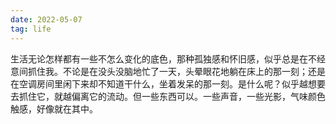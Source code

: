 ```yaml
---
date: 2022-05-07
tag: life
---
```

生活无论怎样都有一些不怎么变化的底色，那种孤独感和怀旧感，似乎总是在不经意间抓住我。不论是在没头没脑地忙了一天，头晕眼花地躺在床上的那一刻；还是在空调房间里闲下来却不知道干什么，坐着发呆的那一刻。是什么呢？似乎越想要去抓住它，就越偏离它的流动。但一些东西可以。一些声音，一些光影，气味颜色触感，好像就在其中。